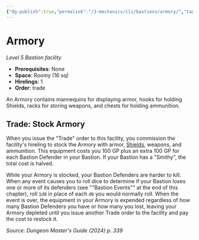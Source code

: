 ```yaml
---
{"dg-publish":true,"permalink":"/3-mechanics/cli/bastions/armory/","tags":["ttrpg-cli/bastion","ttrpg-cli/compendium/src/5e/xdmg"],"noteIcon":""}
---
```


# Armory
*Level 5 Bastion facility*  

- **Prerequisites**: None
- **Space**: Roomy (16 sq)
- **Hirelings**: 1
- **Order**: trade

An Armory contains mannequins for displaying armor, hooks for holding Shields, racks for storing weapons, and chests for holding ammunition.

## Trade: Stock Armory

When you issue the "Trade" order to this facility, you commission the facility's hireling to stock the Armory with armor, [Shields](3-Mechanics/CLI/items/shield-xphb.md), weapons, and ammunition. This equipment costs you 100 GP plus an extra 100 GP for each Bastion Defender in your Bastion. If your Bastion has a "Smithy", the total cost is halved.

While your Armory is stocked, your Bastion Defenders are harder to kill. When any event causes you to roll dice to determine if your Bastion loses one or more of its defenders (see ""Bastion Events"" at the end of this chapter), roll `1d8` in place of each `d6` you would normally roll. When the event is over, the equipment in your Armory is expended regardless of how many Bastion Defenders you have or how many you lost, leaving your Armory depleted until you issue another Trade order to the facility and pay the cost to restock it.

*Source: Dungeon Master's Guide (2024) p. 339*